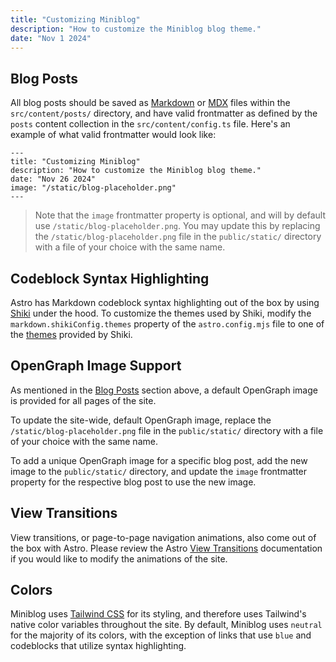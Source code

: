```yaml
---
title: "Customizing Miniblog"
description: "How to customize the Miniblog blog theme."
date: "Nov 1 2024"
---
```


## Blog Posts

All blog posts should be saved as [Markdown](https://www.markdownguide.org/) or [MDX](https://mdxjs.com/) files within the `src/content/posts/` directory, and have valid frontmatter as defined by the `posts` content collection in the `src/content/config.ts` file. Here's an example of what valid frontmatter would look like:

```
---
title: "Customizing Miniblog"
description: "How to customize the Miniblog blog theme."
date: "Nov 26 2024"
image: "/static/blog-placeholder.png"  
---
```

> Note that the `image` frontmatter property is optional, and will by default use `/static/blog-placeholder.png`. You may update this by replacing the `/static/blog-placeholder.png` file in the `public/static/` directory with a file of your choice with the same name.

## Codeblock Syntax Highlighting

Astro has Markdown codeblock syntax highlighting out of the box by using [Shiki](https://shiki.style/) under the hood. To customize the themes used by Shiki, modify the `markdown.shikiConfig.themes` property of the `astro.config.mjs` file to one of the [themes](https://shiki.style/themes) provided by Shiki.

## OpenGraph Image Support

As mentioned in the [Blog Posts](#blog-posts) section above, a default OpenGraph image is provided for all pages of the site.

To update the site-wide, default OpenGraph image, replace the `/static/blog-placeholder.png` file in the `public/static/` directory with a file of your choice with the same name.

To add a unique OpenGraph image for a specific blog post, add the new image to the `public/static/` directory, and update the `image` frontmatter property for the respective blog post to use the new image.

## View Transitions

View transitions, or page-to-page navigation animations, also come out of the box with Astro. Please review the Astro [View Transitions](https://docs.astro.build/en/guides/view-transitions/) documentation if you would like to modify the animations of the site.

## Colors

Miniblog uses [Tailwind CSS](https://tailwindcss.com/) for its styling, and therefore uses Tailwind's native color variables throughout the site. By default, Miniblog uses `neutral` for the majority of its colors, with the exception of links that use `blue` and codeblocks that utilize syntax highlighting.
